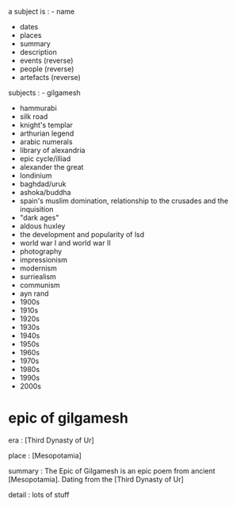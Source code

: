 
a subject is
: - name
  - dates
  - places
  - summary
  - description
  - events (reverse)
  - people (reverse)
  - artefacts (reverse)


subjects
: - gilgamesh
  - hammurabi
  - silk road
  - knight's templar
  - arthurian legend
  - arabic numerals
  - library of alexandria
  - epic cycle/illiad
  - alexander the great
  - londinium
  - baghdad/uruk
  - ashoka/buddha
  - spain's muslim domination, relationship to the crusades and the inquisition
  - "dark ages"
  - aldous huxley
  - the development and popularity of lsd
  - world war I and world war II
  - photography
  - impressionism
  - modernism
  - surriealism
  - communism
  - ayn rand
  - 1900s
  - 1910s
  - 1920s
  - 1930s
  - 1940s
  - 1950s
  - 1960s
  - 1970s
  - 1980s
  - 1990s
  - 2000s



# epic of gilgamesh

era
: [Third Dynasty of Ur]

place
: [Mesopotamia]

summary
: The Epic of Gilgamesh is an epic poem from ancient [Mesopotamia]. Dating from the [Third Dynasty of Ur]

detail
: lots of stuff





